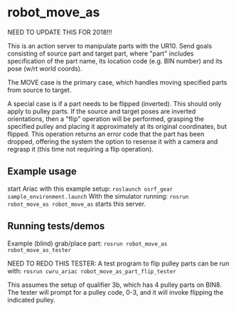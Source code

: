 # robot_move_as



NEED TO UPDATE THIS FOR 2018!!!

This is an action server to manipulate parts with the UR10.  Send goals consisting of source part and target part, where
"part" includes specification of the part name, its location code (e.g. BIN number) and its pose (w/rt world coords).

The MOVE case is the primary case, which handles moving specified parts from source to target.

A special case is if a part needs to be flipped (inverted). This should only apply to pulley parts.  If the
source and target poses are inverted orientations, then a "flip" operation will be performed, grasping the specified pulley
and placing it approximately at its original coordinates, but flipped.  This operation returns an error code that the
part has been dropped, offering the system the option to resense it with a camera and regrasp it (this time not requiring
a flip operation).

## Example usage
start Ariac with this example setup:
`roslaunch osrf_gear sample_environment.launch`
With the simulator running:
`rosrun  robot_move_as robot_move_as`
starts this server.  

## Running tests/demos
Example (blind) grab/place part:
`rosrun robot_move_as robot_move_as_tester`

NEED TO REDO THIS TESTER:
A test program to flip pulley parts can be run with:
`rosrun cwru_ariac robot_move_as_part_flip_tester`

This assumes the setup of qualifier 3b, which has 4 pulley parts on BIN8.  The tester will prompt for a pulley code, 0-3, and
it will invoke flipping the indicated pulley.    
